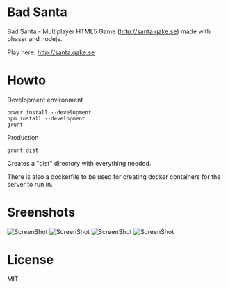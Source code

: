 # Bad Santa
Bad Santa - Multiplayer HTML5 Game (http://santa.qake.se) made with phaser and nodejs.

Play here: http://santa.qake.se

# Howto
Development environment

    bower install --development
    npm install --development
    grunt
Production

    grunt dist
Creates a "dist" directory with everything needed.

There is also a dockerfile to be used for creating docker containers for the server to run in.
    

# Sreenshots 

![ScreenShot](http://santa.qake.se/img/s1.png)
![ScreenShot](http://santa.qake.se/img/s2.png)
![ScreenShot](http://santa.qake.se/img/s3.png)
![ScreenShot](http://santa.qake.se/img/s4.png)

# License
MIT



